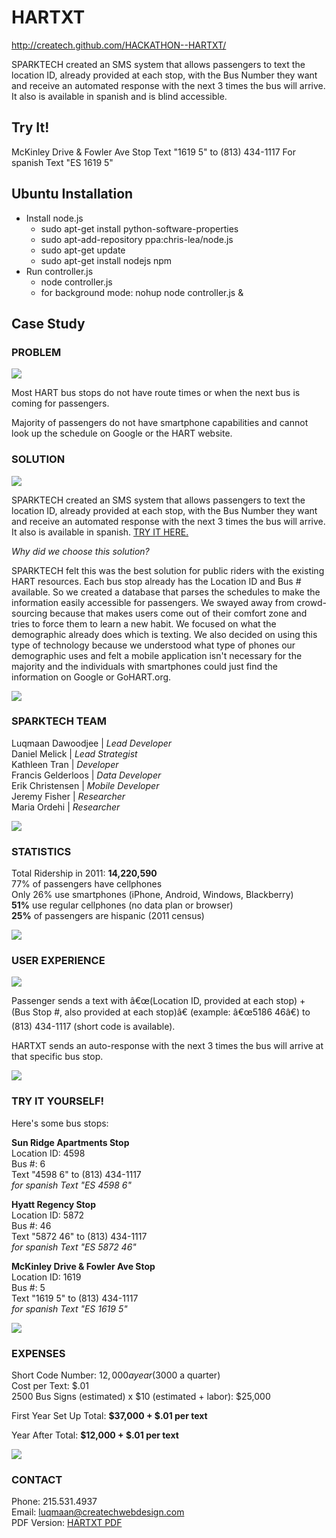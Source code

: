 HARTXT
=============

http://createch.github.com/HACKATHON--HARTXT/

SPARKTECH created an SMS system that allows passengers to text the location ID, already provided at each stop, with the Bus Number they want and receive an automated response with the next 3 times the bus will arrive. It also is available in spanish and is blind accessible.

Try It!
-------------

McKinley Drive & Fowler Ave Stop
Text "1619 5" to (813) 434-1117
For spanish Text "ES 1619 5"


Ubuntu Installation
-------------

+ Install node.js
	- sudo apt-get install python-software-properties
	- sudo apt-add-repository ppa:chris-lea/node.js
	- sudo apt-get update
	- sudo apt-get install nodejs npm
+ Run controller.js
	-	node controller.js
	-	for background mode: nohup node controller.js &
	

Case Study
-------------

### PROBLEM

![][1]

Most HART bus stops do not have route times or when the next bus is coming for passengers. 

Majority of passengers do not have smartphone capabilities and cannot look up the schedule on Google or the HART website.

### SOLUTION

![][2]

SPARKTECH created an SMS system that allows passengers to text the location ID, already provided at each stop, with the Bus Number they want and receive an automated response with the next 3 times the bus will arrive. It also is available in spanish. [TRY IT HERE.][3]

*Why did we choose this solution?*

SPARKTECH felt this was the best solution for public riders with the existing HART resources. Each bus stop already has the Location ID and Bus # available. So we created a database that parses the schedules to make the information easily accessible for passengers. We swayed away from crowd-sourcing because that makes users come out of their comfort zone and tries to force them to learn a new habit. We focused on what the demographic already does which is texting. We also decided on using this type of technology because we understood what type of phones our demographic uses and felt a mobile application isn't necessary for the majority and the individuals with smartphones could just find the information on Google or GoHART.org. 

![][4]

### SPARKTECH TEAM

Luqmaan Dawoodjee | *Lead Developer*  
Daniel Melick | *Lead Strategist*  
Kathleen Tran | *Developer*  
Francis Gelderloos | *Data Developer*  
Erik Christensen | *Mobile Developer*  
Jeremy Fisher | *Researcher*  
Maria Ordehi | *Researcher*  


![][4]

### STATISTICS

Total Ridership in 2011: **14,220,590**  
77% of passengers have cellphones  
Only 26% use smartphones (iPhone, Android, Windows, Blackberry)  
**51%** use regular cellphones (no data plan or browser)  
**25%** of passengers are hispanic (2011 census)  


![][4]

### USER EXPERIENCE

![][5]

Passenger sends a text with â€œ(Location ID, provided at each stop) + (Bus Stop #, also provided at each stop)â€ (example: â€œ5186 46â€) to (813) 434-1117 (short code is available).

HARTXT sends an auto-response with the next 3 times the bus will arrive at that specific bus stop.

<a name="try"></a> ![][4]

### TRY IT YOURSELF!

Here's some bus stops:  


**Sun Ridge Apartments Stop**  
Location ID: 4598   
Bus #: 6  
Text "4598 6" to (813) 434-1117  
*for spanish Text "ES 4598 6"*  


**Hyatt Regency Stop**  
Location ID: 5872   
Bus #: 46  
Text "5872 46" to (813) 434-1117  
*for spanish Text "ES 5872 46"*  


**McKinley Drive & Fowler Ave Stop**  
Location ID: 1619  
Bus #: 5  
Text "1619 5" to (813) 434-1117  
*for spanish Text "ES 1619 5"*  


![][4]

### EXPENSES

Short Code Number: $12,000 a year ($3000 a quarter)  
Cost per Text: $.01   
2500 Bus Signs (estimated) x $10 (estimated + labor): $25,000   


First Year Set Up Total: **$37,000 + $.01 per text**

Year After Total: **$12,000 + $.01 per text**

![][4]

### CONTACT

Phone: 215.531.4937  
Email: <luqmaan@createchwebdesign.com>  
PDF Version: <a href="http://www.danielmelick.com/hart/hartxt.pdf" target="_blank">HARTXT PDF</a>

 [1]: http://www.danielmelick.com/hart/original.jpg
 [2]: http://www.danielmelick.com/hart/photo.jpg
 [3]: #try
 [4]: http://www.danielmelick.com/hart/divider.jpg
 [5]: http://www.danielmelick.com/hart/experience.jpg
